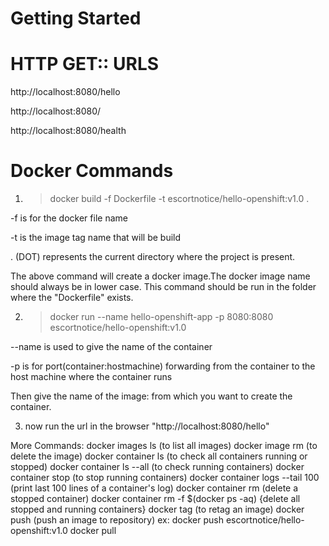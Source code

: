 # Getting Started

# HTTP GET:: URLS

http://localhost:8080/hello

http://localhost:8080/

http://localhost:8080/health

# Docker Commands

1) > docker build -f Dockerfile -t escortnotice/hello-openshift:v1.0 .

-f is for the docker file name

-t is the image tag name that will be build

. (DOT) represents the current directory where the project is present.

The above command will create a docker image.The docker image name should always 
be in lower case. This command should be run in the folder where the "Dockerfile" exists.

2) > docker run --name hello-openshift-app -p 8080:8080 escortnotice/hello-openshift:v1.0

--name is used to give the name of the container

-p is for port(container:hostmachine) forwarding from the container to the host machine where the container runs 

Then give the name of the image:<version of the image> from which you want to create the 
container.

3) now run the url in the browser "http://localhost:8080/hello"

More Commands: 
docker images ls (to list all images) 
docker image rm <image-name>  (to delete the image) 
docker container ls  (to check all containers running or stopped)
docker container ls --all (to check running containers) 
docker container stop <container-name>  (to stop running containers)
docker container logs --tail 100 <container-name> (print last 100 lines of a container's log)
docker container rm <container-name> (delete a stopped container)
docker container rm -f $(docker ps -aq)    {delete all stopped and running containers}
docker tag <old-image-name> <new-image-name>  (to retag an image)
docker push <image-name> (push an image to repository) ex: docker push escortnotice/hello-openshift:v1.0
docker pull <image-name>